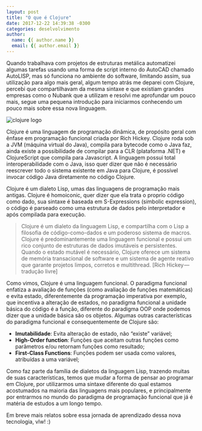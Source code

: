 ```yaml
---
layout: post
title: "O que é Clojure"
date: 2017-12-22 14:39:38 -0300
categories: deselvolvimento
author:
  name: {{ author.name }}
  email: {{ author.email }}
---
```


Quando trabalhava com projetos de estruturas metálica automatizei algumas tarefas usando uma forma de script interno do AutoCAD chamado AutoLISP, mas só funciona no ambiente do software, limitando assim, sua utilização para algo mais geral, algum tempo atrás me deparei com Clojure, percebi que compartilhavam da mesma sintaxe e que existiam grandes empresas como o Nubank que a utilizam e resolvi me aprofundar um pouco mais, segue uma pequena introdução para iniciarmos conhecendo um pouco mais sobre essa nova linguagem.

![clojure logo](https://cdn-images-1.medium.com/max/1371/1*6h-IqXpvLbQemIRedaCrMg.png)

Clojure é uma linguagem de programação dinâmica, de propósito geral com ênfase em programação funcional criada por Rich Hickey. Clojure roda sob a JVM (máquina virtual do Java), compila para bytecode como o Java faz, ainda existe a possibilidade de compilar para a CLR (plataforma .NET) e
ClojureScript que compila para Javascript.
A linguagem possui total interoperabilidade com o Java, isso quer dizer que não é necessário reescrever todo o sistema existente em Java para Clojure, é possível invocar código Java diretamente no código Clojure.

Clojure é um dialeto Lisp, umas das linguagens de programação mais antigas.
Clojure é homoiconic, quer dizer que ela trata o proprio código como dado, sua sintaxe é baseada em S-Expressions (simbolic expression), o código é parseado como uma estrutura de dados pelo interpretador e após compilada
para execução.

> Clojure é um dialeto da linguagem Lisp, e compartilha com o Lisp a filosofia de código-como-dados e um poderoso sistema de macros. Clojure é predominantemente uma linguagem funcional e possui um rico conjunto de estruturas de dados imutáveis e persistentes. Quando o estado mutável é necessário, Clojure oferece um sistema de memória transacional de software e um sistema de agente reativo que garante projetos limpos, corretos e multithread. [Rich Hickey — tradução livre]

Como vimos, Clojure é uma linguagem funcional. O paradigma funcional enfatiza a avaliação de funções (como avaliação de funções matemáticas) e evita estado, diferentemente da programação imperativa por exemplo, que incentiva a alteração de estados, no paradigma funcional a unidade básica
do código é a função, diferente do paradigma OOP onde podemos dizer que a unidade básica são os objetos.
Algumas outras características do paradigma funcional e consequentemente de Clojure são:

* __Imutabilidade__: Evita alteração de estado, não “existe” variável;
* __High-Order function__: Funções que aceitam outras funções como parâmetros e/ou retornam funções como resultado;
* __First-Class Functions__: Funções podem ser usada como valores, atribuídas a uma variável;

Como faz parte da família de dialetos da linguagem Lisp, trazendo muitas de suas características, temos que mudar a forma de pensar ao programar em Clojure, por utilizarmos uma sintaxe diferente do qual estamos acostumados na maioria das linguagens mais populares, e principalmente por entrarmos no mundo do paradigma de programação funcional que já é matéria de estudos a um longo tempo.

Em breve mais relatos sobre essa jornada de aprendizado dessa nova tecnologia, vlw! :)